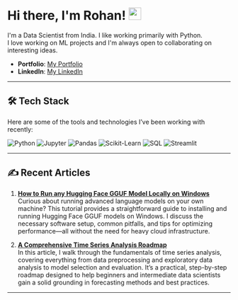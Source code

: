 <!--
**YOUR_GITHUB_USERNAME/YOUR_GITHUB_USERNAME** is a special repository name 
that GitHub uses to identify your personal profile README.
-->

# Hi there, I'm Rohan! <img src="https://media.giphy.com/media/hvRJCLFzcasrR4ia7z/giphy.gif" width="28">

I'm a Data Scientist from India. I like working primarily with Python.  
I love working on ML projects and I'm always open to collaborating on interesting ideas.

- **Portfolio**: [My Portfolio](https://rohanpatnaik.github.io)
- **LinkedIn**: [My LinkedIn](https://www.linkedin.com/in/rohan-patnaik-88929b159/)

---

## 🛠 Tech Stack

Here are some of the tools and technologies I’ve been working with recently:

![Python](https://img.shields.io/badge/Python-3776AB?style=flat&logo=python&logoColor=white)
![Jupyter](https://img.shields.io/badge/Jupyter-F37626?style=flat&logo=jupyter&logoColor=white)
![Pandas](https://img.shields.io/badge/Pandas-150458?style=flat&logo=pandas&logoColor=white)
![Scikit-Learn](https://img.shields.io/badge/Scikit--Learn-F7931E?style=flat&logo=scikit-learn&logoColor=white)
![SQL](https://img.shields.io/badge/SQL-4479A1?style=flat&logo=amazon-dynamodb&logoColor=white)
![Streamlit](https://img.shields.io/badge/Streamlit-FF4B4B?style=flat&logo=streamlit&logoColor=white)

---

## ✍️ Recent Articles

1. **[How to Run any Hugging Face GGUF Model Locally on Windows](https://medium.com/@rohanpatnaik1997/how-to-run-a-hugging-face-gguf-model-locally-ollama-on-our-windows-machine-1c79b45e483a)**  
   Curious about running advanced language models on your own machine? This tutorial provides a straightforward guide to installing and running Hugging Face GGUF models on Windows. I discuss the necessary software setup, common pitfalls, and tips for optimizing performance—all without the need for heavy cloud infrastructure.

2. **[A Comprehensive Time Series Analysis Roadmap](https://medium.com/@rohanpatnaik1997/your-comprehensive-time-series-analysis-roadmap-911d7549011e)**  
   In this article, I walk through the fundamentals of time series analysis, covering everything from data preprocessing and exploratory data analysis to model selection and evaluation. It’s a practical, step-by-step roadmap designed to help beginners and intermediate data scientists gain a solid grounding in forecasting methods and best practices.
---
